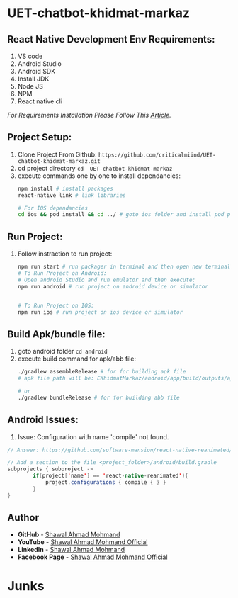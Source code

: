  # UET-chatbot-khidmat-markaz

## React Native Development Env Requirements:
1. VS code
2. Android Studio
3. Android SDK
4. Install JDK
5. Node JS
6. NPM
7. React native cli

<i>For Requirements Installation Please Follow This <a href="https://www.stackoverlode.com/blogs/single/how-to-install-and-setup-react-native-on-ubuntu-20-04-2-0-lts.asp" target="_blank">Article</a>.</i>


## Project Setup:
1. Clone Project From Github: ```https://github.com/criticalmiind/UET-chatbot-khidmat-markaz.git```
2. cd project directory ``` cd  UET-chatbot-khidmat-markaz ```
3. execute commands one by one to install dependancies:
    ```bash
    npm install # install packages
    react-native link # link libraries

    # For IOS dependancies
    cd ios && pod install && cd ../ # goto ios folder and install pod packages if you want to run ios
    ```

## Run Project:
1. Follow instraction to run project:
    ```bash
    npm run start # run packager in terminal and then open new terminal
    # To Run Project on Android:
    # Open android Studio and run emulator and then execute:
    npm run android # run project on android device or simulator
    
    
    # To Run Project on IOS:
    npm run ios # run project on ios device or simulator
    ```

## Build Apk/bundle file:
1. goto android folder ```cd android```
2. execute build command for apk/abb file:
    ```bash
    ./gradlew assembleRelease # for for building apk file
    # apk file path will be: EKhidmatMarkaz/android/app/build/outputs/apk/release/app-release.apk

    # or
    ./gradlew bundleRelease # for for building abb file
    ```

## Android Issues:
1. Issue: Configuration with name 'compile' not found.
```java
// Answer: https://github.com/software-mansion/react-native-reanimated/issues/3242#issuecomment-1145423942

// Add a section to the file <project_folder>/android/build.gradle
subprojects { subproject ->
        if(project['name'] == 'react-native-reanimated'){
            project.configurations { compile { } }
        }
}
```


## Author

* **GitHub** - [Shawal Ahmad Mohmand](https://github.com/criticalmiind)
* **YouTube** - [Shawal Ahmad Mohmand Official](https://www.youtube.com/c/ShawalAhmadMohmandOfficail)
* **LinkedIn** - [Shawal Ahmad Mohmand](https://www.linkedin.com/in/shawalahmad/)
* **Facebook Page** - [Shawal Ahmad Mohmand Official](https://web.facebook.com/ShawalAhmadOfficialPage)





# Junks
